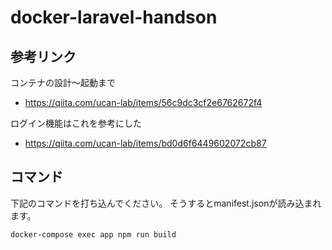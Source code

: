# docker-laravel-handson

## 参考リンク
コンテナの設計〜起動まで
- https://qiita.com/ucan-lab/items/56c9dc3cf2e6762672f4


ログイン機能はこれを参考にした
- https://qiita.com/ucan-lab/items/bd0d6f6449602072cb87


## コマンド
下記のコマンドを打ち込んでください。
そうするとmanifest.jsonが読み込まれます。
```
docker-compose exec app npm run build
```
